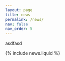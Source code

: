 ```yaml
---
layout: page
title: news
permalink: /news/
nav: false
nav_order: 5
---
```


<object data="{{ site.url }}{{ site.baseurl }}assets/pdf/tran_minh_nam_cv.pdf" width="1000" height="1000" type="application/pdf">asdfasd</object>


{% include news.liquid %}
